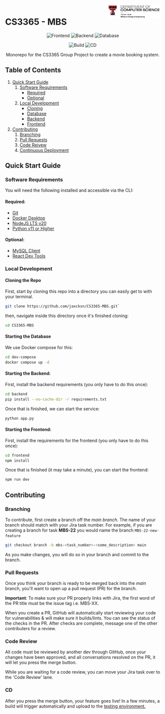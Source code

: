 <picture>
         <source media="(prefers-color-scheme: dark)" srcset="https://raw.githubusercontent.com/jaxcksn/jaxcksn/main/files/ttu_cs_dark.png">
        <img alt="Texas Tech Computer Science - Whitacre College of Engineering" src="https://raw.githubusercontent.com/jaxcksn/jaxcksn/main/files/ttu_cs_light.png" width="34%" align="right">
</picture>

# CS3365 - MBS

<div align='center'>

![Frontend](https://flat.badgen.net/static/Frontend/React/blue)
![Backend](https://flat.badgen.net/static/Backend/Flask/blue)
![Database](https://flat.badgen.net/static/Database/MySQL/blue)

![Build](https://flat.badgen.net/github/checks/jaxcksn/cs3365-mbs/main/build-frontend?label=Build)
![CD](https://flat.badgen.net/github/checks/jaxcksn/cs3365-mbs/main/build-and-deploy?label=CD)

Monorepo for the CS3365 Group Project to create a movie booking system.

</div>

## Table of Contents

1. [Quick Start Guide](#quick-start-guide)
   1. [Software Requirements](#software-requirements)
      - [Required](#required)
      - [Optional](#optional)
   2. [Local Development](#local-development)
      - [Cloning](#cloning-the-repo)
      - [Database](#starting-the-database)
      - [Backend](#starting-the-backend)
      - [Frontend](#starting-the-frontend)
2. [Contributing](#contributing)
   1. [Branching](#branching)
   2. [Pull Requests](#pull-requests)
   3. [Code Reivew](#code-review)
   4. [Continuous Deployment](#cd)

## Quick Start Guide

### Software Requirements

You will need the following installed and accessible via the CLI:

#### Required:

- [Git](https://git-scm.com/downloads)
- [Docker Desktop](https://www.docker.com/products/docker-desktop/)
- [NodeJS LTS v20](https://nodejs.org/en)
- [Python v11 or Higher](https://www.python.org/downloads/)

#### Optional:

- [MySQL Client](https://dev.mysql.com/downloads/mysql/)
- [React Dev Tools](https://chromewebstore.google.com/detail/react-developer-tools)

### Local Development

#### Cloning the Repo

First, start by cloning this repo into a directory you can easily get to with your terminal.

```bash
git clone https://github.com/jaxcksn/CS3365-MBS.git`
```

then, navigate inside this directory once it's finished cloning:

```bash
cd CS3365-MBS
```

#### Starting the Database

We use Docker compose for this:

```bash
cd dev-compose
docker compose up -d
```

#### Starting the Backend:

First, install the backend requirements (you only have to do this once):

```bash
cd backend
pip install --no-cache-dir -r requirements.txt
```

Once that is finished, we can start the service:

```bash
python app.py
```

#### Starting the Frontend:

First, install the requirements for the frontend (you only have to do this once):

```bash
cd frontend
npm install
```

Once that is finished (it may take a minute), you can start the frontend:

```bash
npm run dev
```

## Contributing

### Branching

To contribute, first create a branch off the _main branch_. The name of your branch should match with your Jira task number. For example, if you are creating a branch for task **MBS-22** you would name the branch `MBS-22-new-feature`

```bash
git checkout branch -b mbs-<task_number>-<some_description> main
```

As you make changes, you will do so in your branch and commit to the branch.

### Pull Requests

Once you think your branch is ready to be merged back into the _main_ branch, you'll want to open up a pull request (PR) for the branch.

**Important**: To make sure your PR properly links with Jira, the first word of the PR title must be the issue tag i.e. MBS-XX.

When you create a PR, GitHub will automatically start reviewing your code for vulnerabilities & will make sure it builds/lints. You can see the status of the checks in the PR. After checks are complete, message one of the other contributers for a review.

### Code Review

All code must be reviewed by another dev through GitHub, once your changes have been approved, and all conversations resolved on the PR, it will let you press the merge button.

While you are waiting for a code review, you can move your Jira task over to the 'Code Review' lane.

### CD

After you press the merge button, your feature goes live! In a few minutes, a build will trigger automatically and upload to the [testing environment.](https://mbs.jaxcksn.dev)
